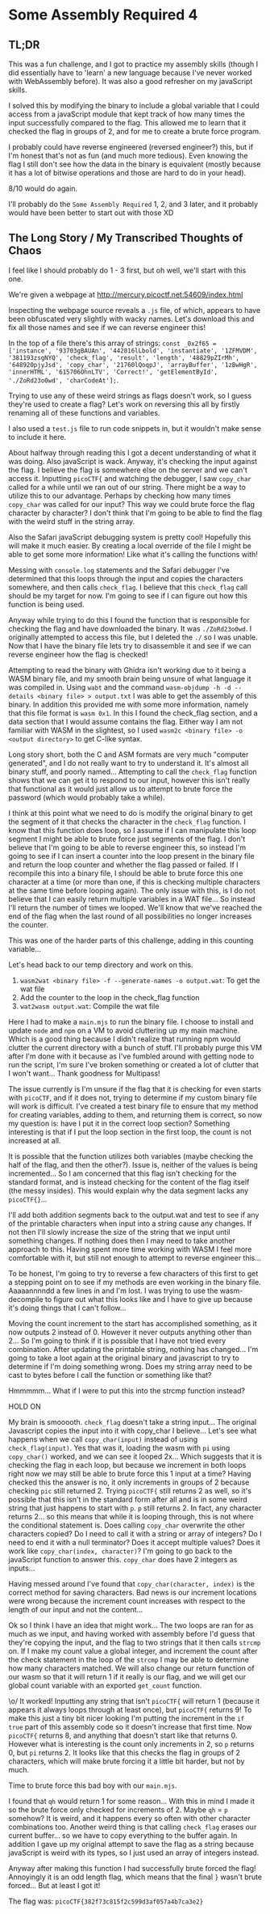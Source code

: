 # Some Assembly Required 4

## TL;DR

This was a fun challenge, and I got to practice my assembly skills (though I did essentially have to 'learn' a new language because I've never worked with WebAssembly before). It was also a good refresher on my javaScript skills. 

I solved this by modifying the binary to include a global variable that I could access from a javaScript module that kept track of how many times the input successfully compared to the flag. This allowed me to learn that it checked the flag in groups of 2, and for me to create a brute force program. 

I probably could have reverse engineered (reversed engineer?) this, but if I'm honest that's not as fun (and much more tedious). Even knowing the flag I still don't see how the data in the binary is equivalent (mostly because it has a lot of bitwise operations and those are hard to do in your head). 

8/10 would do again.

I'll probably do the `Some Assembly Required` 1, 2, and 3 later, and it probably would have been better to start out with those XD

## The Long Story / My Transcribed Thoughts of Chaos

I feel like I should probably do 1 - 3 first, but oh well, we'll start with this one.

We're given a webpage at http://mercury.picoctf.net:54609/index.html

Inspecting the webpage source reveals a `.js` file, of which, appears to have been obfuscated very slightly with wacky names. Let's download this and fix all those names and see if we can reverse engineer this!

In the top of a file there's this array of strings: `const _0x2f65 = ['instance', '93703gBAUAn', '442816lLbold', 'instantiate', '1ZFMVDM', '381193zsgNYQ', 'check_flag', 'result', 'length', '48829pZIrMh', '648920pjyJsd', 'copy_char', '21760lQoqpJ', 'arrayBuffer', '1zBwHgR', 'innerHTML', '615706OhnLTV', 'Correct!', 'getElementById', './ZoRd23o0wd', 'charCodeAt'];`. 

Trying to use any of these weird strings as flags doesn't work, so I guess they're used to create a flag? Let's work on reversing this all by firstly renaming all of these functions and variables. 

I also used a `test.js` file to run code snippets in, but it wouldn't make sense to include it here. 

About halfway through reading this I got a decent understanding of what it was doing. Also javaScript is wack. Anyway, it's checking the input against the flag. I believe the flag is somewhere else on the server and we can't access it. Inputting `picoCTF{` and watching the debugger, I saw `copy_char` called for a while until we ran out of our string. There might be a way to utilize this to our advantage. Perhaps by checking how many times `copy_char` was called for our input? This way we could brute force the flag character by character? I don't think that I'm going to be able to find the flag with the weird stuff in the string array. 

Also the Safari javaScript debugging system is pretty cool! Hopefully this will make it much easier. By creating a local override of the file I might be able to get some more information! Like what it's calling the functions with!

Messing with `console.log` statements and the Safari debugger I've determined that this loops through the input and copies the characters somewhere, and then calls `check_flag`. I believe that this `check_flag` call should be my target for now. I'm going to see if I can figure out how this function is being used.

Anyway while trying to do this I found the function that is responsible for checking the flag and have downloaded the binary. It was `./ZoRd23o0wd`. I originally attempted to access this file, but I deleted the `./` so I was unable. Now that I have the binary file lets try to disassemble it and see if we can reverse engineer how the flag is checked!

Attempting to read the binary with Ghidra isn't working due to it being a WASM binary file, and my smooth brain being unsure of what language it was compiled in. Using `wabt` and the command `wasm-objdump -h -d --details <binary file> > output.txt` I was able to get the assembly of this binary. In addition this provided me with some more information, namely that this file format is `wasm 0x1`. In this I found the check_flag section, and a data section that I would assume contains the flag. Either way I am not familiar with WASM in the slightest, so I used `wasm2c <binary file> -o <output directory>` to get C-like syntax. 

Long story short, both the C and ASM formats are very much "computer generated", and I do not really want to try to understand it. It's almost all binary stuff, and poorly named... Attempting to call the `check_flag` function shows that we can get it to respond to our input, however this isn't really that functional as it would just allow us to attempt to brute force the password (which would probably take a while). 

I think at this point what we need to do is modify the original binary to get the segment of it that checks the character in the `check_flag` function. I know that this function does loop, so I assume if I can manipulate this loop segment I might be able to brute force just segments of the flag. I don't believe that I'm going to be able to reverse engineer this, so instead I'm going to see if I can insert a counter into the loop present in the binary file and return the loop counter and whether the flag passed or failed. If I recompile this into a binary file, I should be able to brute force this one character at a time (or more than one, if this is checking multiple characters at the same time before looping again). The only issue with this, is I do not believe that I can easily return multiple variables in a WAT file... So instead I'll return the number of times we looped. We'll know that we've reached the end of the flag when the last round of all possibilities no longer increases the counter.

This was one of the harder parts of this challenge, adding in this counting variable...

Let's head back to our temp directory and work on this.

1. `wasm2wat <binary file> -f --generate-names -o output.wat`: To get the wat file
2. Add the counter to the loop in the check_flag function
3. `wat2wasm output.wat`: Compile the wat file

Here I had to make a `main.mjs` to run the binary file. I choose to install and update `node` and `npm` on a VM to avoid cluttering up my main machine. Which is a good thing because I didn't realize that running npm would clutter the current directory with a bunch of stuff. I'll probably purge this VM after I'm done with it because as I've fumbled around with getting node to run the script, I'm sure I've broken something or created a lot of clutter that I won't want... Thank goodness for Multipass!

The issue currently is I'm unsure if the flag that it is checking for even starts with `picoCTF`, and if it does not, trying to determine if my custom binary file will work is difficult. I've created a test binary file to ensure that my method for creating variables, adding to them, and returning them is correct, so now my question is: have I put it in the correct loop section? Something interesting is that if I put the loop section in the first loop, the count is not increased at all.

It is possible that the function utilizes both variables (maybe checking the half of the flag, and then the other?). Issue is, neither of the values is being incremented... So I am concerned that this flag isn't checking for the standard format, and is instead checking for the content of the flag itself (the messy insides). This would explain why the data segment lacks any `picoCTF{}`... 

I'll add both addition segments back to the output.wat and test to see if any of the printable characters when input into a string cause any changes. If not then I'll slowly increase the size of the string that we input until something changes. If nothing does then I may need to take another approach to this. Having spent more time working with WASM I feel more comfortable with it, but still not enough to attempt to reverse engineer this...

To be honest, I'm going to try to reverse a few characters of this first to get a stepping point on to see if my methods are even working in the binary file. Aaaaannnndd a few lines in and I'm lost. I was trying to use the wasm-decompile to figure out what this looks like and I have to give up because it's doing things that I can't follow... 

Moving the count increment to the start has accomplished something, as it now outputs 2 instead of 0. However it never outputs anything other than 2... So I'm going to think if it is possible that I have not tried every combination. After updating the printable string, nothing has changed... I'm going to take a loot again at the original binary and javascript to try to determine if I'm doing something wrong. Does my string array need to be cast to bytes before I call the function or something like that?

Hmmmmm... What if I were to put this into the strcmp function instead?

HOLD ON

My brain is smooooth. `check_flag` doesn't take a string input... The original Javascript copies the input into it with copy_char I believe... Let's see what happens when we call `copy_char(input)` instead of using `check_flag(input)`. Yes that was it, loading the wasm with `pi` using `copy_char()` worked, and we can see it looped 2x... Which suggests that it is checking the flag in each loop, but because we increment in both loops right now we may still be able to brute force this 1 input at a time? Having checked this the answer is no, it only increments in groups of 2 because checking `pic` still returned 2. Trying `picoCTF{` still returns 2 as well, so it's possible that this isn't in the standard form after all and is in some weird string that just happens to start with `p`. `p` still returns 2. In fact, any character returns 2... so this means that while it is looping through, this is not where the conditional statement is. Does calling `copy_char` overwrite the other characters copied? Do I need to call it with a string or array of integers? Do I need to end it with a null terminator? Does it accept multiple values? Does it work like `copy_char(index, character)`? I'm going to go back to the javaScript function to answer this. `copy_char` does have 2 integers as inputs...  

Having messed around I've found that `copy_char(character, index)` is the correct method for saving characters. Bad news is our increment locations were wrong because the increment count increases with respect to the length of our input and not the content...

Ok so I think I have an idea that might work... The two loops are ran for as much as we input, and having worked with assembly before I'd guess that they're copying the input, and the flag to two strings that it then calls `strcmp` on. If I make my count value a global integer, and increment the count after the check statement in the loop of the `strcmp` I may be able to determine how many characters matched. We will also change our return function of our wasm so that it will return 1 if it really is our flag, and we will get our global count variable with an exported `get_count` function. 

\o/ It worked! Inputting any string that isn't `picoCTF{` will return 1 (because it appears it always loops through at least once), but `picoCTF{` returns 9! To make this just a tiny bit nicer looking I'm putting the increment in the `if true` part of this assembly code so it doesn't increase that first time. Now `picoCTF{` returns 8, and anything that doesn't start like that returns 0. However what is interesting is the count only increments in 2, so `p` returns 0, but `pi` returns 2. It looks like that this checks the flag in groups of 2 characters, which will make brute forcing it a little bit harder, but not by much. 

Time to brute force this bad boy with our `main.mjs`. 

I found that `qh` would return 1 for some reason... With this in mind I made it so the brute force only checked for increments of 2. Maybe `qh` = `p` somehow? It is weird, and it happens every so often with other character combinations too. Another weird thing is that calling `check_flag` erases our current buffer... so we have to copy everything to the buffer again. In addition I gave up my original attempt to save the flag as a string because javaScript is weird with its types, so I just used an array of integers instead. 

Anyway after making this function I had successfully brute forced the flag! Annoyingly it is an odd length flag, which means that the final `}` wasn't brute forced... But at least I got it!

The flag was: `picoCTF{382f73c815f2c599d3af057a4b7ca3e2}`

